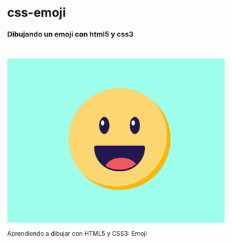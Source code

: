 # css-emoji
### Dibujando un emoji con html5 y css3
<br>

![smile-face-emoji](./assets/img/smile-face.png "smile-fae-emoji") 

<p>
Aprendiendo a dibujar con HTML5 y CSS3: Emoji
</p>
